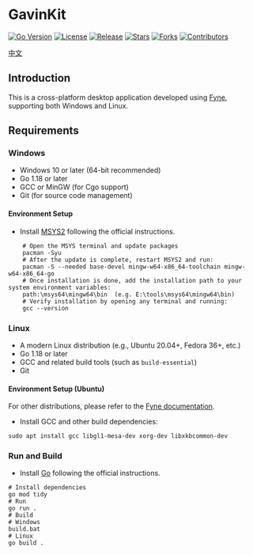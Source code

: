 # GavinKit
[![Go Version](https://img.shields.io/github/go-mod/go-version/GavinHaydy/GavinKit)](https://go.dev/)
[![License](https://img.shields.io/github/license/GavinHaydy/GavinKit)](LICENSE)
[![Release](https://img.shields.io/github/v/release/GavinHaydy/GavinKit)](https://github.com/GavinHaydy/GavinKit/releases)
[![Stars](https://img.shields.io/github/stars/GavinHaydy/GavinKit?style=social)](https://github.com/GavinHaydy/GavinKit/stargazers)
[![Forks](https://img.shields.io/github/forks/GavinHaydy/GavinKit?style=social)](https://github.com/GavinHaydy/GavinKit/network/members)
[![Contributors](https://img.shields.io/github/contributors/GavinHaydy/GavinKit)](https://github.com/GavinHaydy/GavinKit/graphs/contributors)

[中文](README_zh.md)

## Introduction
This is a cross-platform desktop application developed using [Fyne](https://fyne.io), supporting both Windows and Linux.

## Requirements
### Windows
- Windows 10 or later (64-bit recommended)
- Go 1.18 or later
- GCC or MinGW (for Cgo support)
- Git (for source code management)

#### Environment Setup
- Install [MSYS2](https://www.msys2.org/) following the official instructions.
```shell
    # Open the MSYS terminal and update packages
    pacman -Syu
    # After the update is complete, restart MSYS2 and run:
    pacman -S --needed base-devel mingw-w64-x86_64-toolchain mingw-w64-x86_64-go
    # Once installation is done, add the installation path to your system environment variables:
    path:\msys64\mingw64\bin  (e.g. E:\tools\msys64\mingw64\bin)
    # Verify installation by opening any terminal and running:
    gcc --version
```

### Linux
- A modern Linux distribution (e.g., Ubuntu 20.04+, Fedora 36+, etc.)
- Go 1.18 or later
- GCC and related build tools (such as `build-essential`)
- Git

#### Environment Setup (Ubuntu)
For other distributions, please refer to the [Fyne documentation](https://docs.fyne.io/started).

- Install GCC and other build dependencies:
```shell
sudo apt install gcc libgl1-mesa-dev xorg-dev libxkbcommon-dev
```

### Run and Build
- Install [Go](https://go.dev/doc/install) following the official instructions.
```shell
# Install dependencies
go mod tidy
# Run
go run .
# Build
# Windows
build.bat
# Linux
go build .
```
